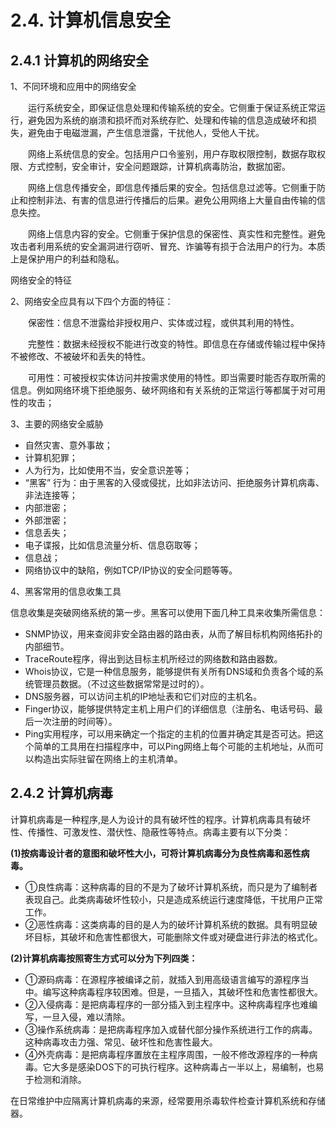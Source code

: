 # 2.4. 计算机信息安全

## 2.4.1 计算机的网络安全

1、不同环境和应用中的网络安全

　　运行系统安全，即保证信息处理和传输系统的安全。它侧重于保证系统正常运行，避免因为系统的崩溃和损坏而对系统存贮、处理和传输的信息造成破坏和损失，避免由于电磁泄漏，产生信息泄露，干扰他人，受他人干扰。

　　网络上系统信息的安全。包括用户口令鉴别，用户存取权限控制，数据存取权限、方式控制，安全审计，安全问题跟踪，计算机病毒防治，数据加密。

　　网络上信息传播安全，即信息传播后果的安全。包括信息过滤等。它侧重于防止和控制非法、有害的信息进行传播后的后果。避免公用网络上大量自由传输的信息失控。

　　网络上信息内容的安全。它侧重于保护信息的保密性、真实性和完整性。避免攻击者利用系统的安全漏洞进行窃听、冒充、诈骗等有损于合法用户的行为。本质上是保护用户的利益和隐私。

网络安全的特征

2、网络安全应具有以下四个方面的特征：

　　保密性：信息不泄露给非授权用户、实体或过程，或供其利用的特性。

　　完整性：数据未经授权不能进行改变的特性。即信息在存储或传输过程中保持不被修改、不被破坏和丢失的特性。

　　可用性：可被授权实体访问并按需求使用的特性。即当需要时能否存取所需的信息。例如网络环境下拒绝服务、破坏网络和有关系统的正常运行等都属于对可用性的攻击；

3、主要的网络安全威胁

- 自然灾害、意外事故；
- 计算机犯罪；
- 人为行为，比如使用不当，安全意识差等；
- “黑客” 行为：由于黑客的入侵或侵扰，比如非法访问、拒绝服务计算机病毒、非法连接等；
- 内部泄密；
- 外部泄密；
- 信息丢失；
- 电子谍报，比如信息流量分析、信息窃取等；
- 信息战；
- 网络协议中的缺陷，例如TCP/IP协议的安全问题等等。

4、黑客常用的信息收集工具

信息收集是突破网络系统的第一步。黑客可以使用下面几种工具来收集所需信息：

- SNMP协议，用来查阅非安全路由器的路由表，从而了解目标机构网络拓扑的内部细节。
- TraceRoute程序，得出到达目标主机所经过的网络数和路由器数。
- Whois协议，它是一种信息服务，能够提供有关所有DNS域和负责各个域的系统管理员数据。（不过这些数据常常是过时的）。
- DNS服务器，可以访问主机的IP地址表和它们对应的主机名。
- Finger协议，能够提供特定主机上用户们的详细信息（注册名、电话号码、最后一次注册的时间等）。
- Ping实用程序，可以用来确定一个指定的主机的位置并确定其是否可达。把这个简单的工具用在扫描程序中，可以Ping网络上每个可能的主机地址，从而可以构造出实际驻留在网络上的主机清单。

## 2.4.2 计算机病毒

计算机病毒是一种程序,是人为设计的具有破坏性的程序。计算机病毒具有破坏性、传播性、可激发性、潜伏性、隐蔽性等特点。病毒主要有以下分类：

**(1)按病毒设计者的意图和破坏性大小，可将计算机病毒分为良性病毒和恶性病毒。**

- ①良性病毒：这种病毒的目的不是为了破坏计算机系统，而只是为了编制者表现自己。此类病毒破坏性较小，只是造成系统运行速度降低，干扰用户正常工作。
- ②恶性病毒：这类病毒的目的是人为的破坏计算机系统的数据。具有明显破坏目标，其破坏和危害性都很大，可能删除文件或对硬盘进行非法的格式化。

**(2)计算机病毒按照寄生方式可以分为下列四类：**

- ①源码病毒：在源程序被编译之前，就插入到用高级语言编写的源程序当中。编写这种病毒程序较困难。但是，一旦插入，其破坏性和危害性都很大。
- ②入侵病毒：是把病毒程序的一部分插入到主程序中。这种病毒程序也难编写，一旦入侵，难以清除。
- ③操作系统病毒：是把病毒程序加入或替代部分操作系统进行工作的病毒。这种病毒攻击力强、常见、破坏性和危害性最大。
- ④外壳病毒：是把病毒程序置放在主程序周围，一般不修改源程序的一种病毒。它大多是感染DOS下的可执行程序。这种病毒占一半以上，易编制，也易于检测和消除。

在日常维护中应隔离计算机病毒的来源，经常要用杀毒软件检查计算机系统和存储器。

